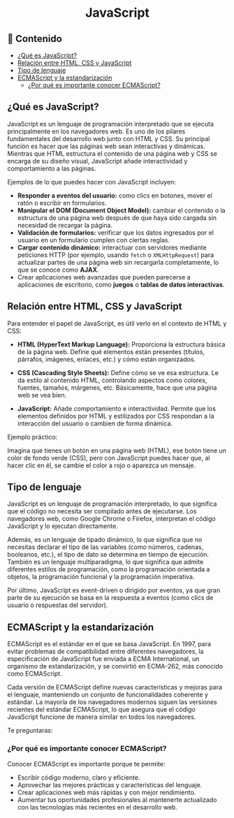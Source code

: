 <h1 align='center'>JavaScript</h1>

<h2>📑 Contenido</h2>

- [¿Qué es JavaScript?](#qué-es-javascript)
- [Relación entre HTML, CSS y JavaScript](#relación-entre-html-css-y-javascript)
- [Tipo de lenguaje](#tipo-de-lenguaje)
- [ECMAScript y la estandarización](#ecmascript-y-la-estandarización)
  - [¿Por qué es importante conocer ECMAScript?](#por-qué-es-importante-conocer-ecmascript)

## ¿Qué es JavaScript?

JavaScript es un lenguaje de programación interpretado que se ejecuta principalmente en los navegadores web. Es uno de los pilares fundamentales del desarrollo web junto con HTML y CSS. Su principal función es hacer que las páginas web sean interactivas y dinámicas. Mientras que HTML estructura el contenido de una página web y CSS se encarga de su diseño visual, JavaScript añade interactividad y comportamiento a las páginas.

Ejemplos de lo que puedes hacer con JavaScript incluyen:

- **Responder a eventos del usuario:** como clics en botones, mover el ratón o escribir en formularios.
- **Manipular el DOM (Document Object Model):** cambiar el contenido o la estructura de una página web después de que haya sido cargada sin necesidad de recargar la página.
- **Validación de formularios:** verificar que los datos ingresados por el usuario en un formulario cumplen con ciertas reglas.
- **Cargar contenido dinámico:** interactuar con servidores mediante peticiones HTTP (por ejemplo, usando `fetch` o `XMLHttpRequest`) para actualizar partes de una página web sin recargarla completamente, lo que se conoce como **AJAX**.
- Crear aplicaciones web avanzadas que pueden parecerse a aplicaciones de escritorio, como **juegos** o **tablas de datos interactivas**.

## Relación entre HTML, CSS y JavaScript

Para entender el papel de JavaScript, es útil verlo en el contexto de HTML y CSS:

- **HTML (HyperText Markup Language):** Proporciona la estructura básica de la página web. Define qué elementos están presentes (títulos, párrafos, imágenes, enlaces, etc.) y cómo están organizados.

- **CSS (Cascading Style Sheets):** Define cómo se ve esa estructura. Le da estilo al contenido HTML, controlando aspectos como colores, fuentes, tamaños, márgenes, etc. Básicamente, hace que una página web se vea bien.

- **JavaScript:** Añade comportamiento e interactividad. Permite que los elementos definidos por HTML y estilizados por CSS respondan a la interacción del usuario o cambien de forma dinámica.

Ejemplo práctico:

Imagina que tienes un botón en una página web (HTML), ese botón tiene un color de fondo verde (CSS), pero con JavaScript puedes hacer que, al hacer clic en él, se cambie el color a rojo o aparezca un mensaje.

## Tipo de lenguaje

JavaScript es un lenguaje de programación interpretado, lo que significa que el código no necesita ser compilado antes de ejecutarse. Los navegadores web, como Google Chrome o Firefox, interpretan el código JavaScript y lo ejecutan directamente.

Además, es un lenguaje de tipado dinámico, lo que significa que no necesitas declarar el tipo de las variables (como números, cadenas, booleanos, etc.), el tipo de dato se determina en tiempo de ejecución. También es un lenguaje multiparadigma, lo que significa que admite diferentes estilos de programación, como la programación orientada a objetos, la programación funcional y la programación imperativa.

Por último, JavaScript es event-driven o dirigido por eventos, ya que gran parte de su ejecución se basa en la respuesta a eventos (como clics de usuario o respuestas del servidor).

## ECMAScript y la estandarización

ECMAScript es el estándar en el que se basa JavaScript. En 1997, para evitar problemas de compatibilidad entre diferentes navegadores, la especificación de JavaScript fue enviada a ECMA International, un organismo de estandarización, y se convirtió en ECMA-262, más conocido como ECMAScript.

Cada versión de ECMAScript define nuevas características y mejoras para el lenguaje, manteniendo un conjunto de funcionalidades coherente y estándar. La mayoría de los navegadores modernos siguen las versiones recientes del estándar ECMAScript, lo que asegura que el código JavaScript funcione de manera similar en todos los navegadores.

Te preguntaras:

### ¿Por qué es importante conocer ECMAScript?

Conocer ECMAScript es importante porque te permite:

- Escribir código moderno, claro y eficiente.
- Aprovechar las mejores prácticas y características del lenguaje.
- Crear aplicaciones web más rápidas y con mejor rendimiento.
- Aumentar tus oportunidades profesionales al mantenerte actualizado con las tecnologías más recientes en el desarrollo web.
